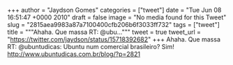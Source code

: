 
+++
author = "Jaydson Gomes"
categories = ["tweet"]
date = "Tue Jun 08 16:51:47 +0000 2010"
draft = false
image = "No media found for this Tweet"
slug = "2815aea9983a87a7100400cfb206b6f3033ff732"
tags = ["tweet"]
title = """Ahaha. Que massa RT: @ubu..."""
tweet = true
tweet_url = "https://twitter.com/jaydson/status/15718392682"
+++
Ahaha. Que massa RT: @ubuntudicas: Ubuntu num comercial brasileiro? Sim! http://www.ubuntudicas.com.br/blog/?p=2821
